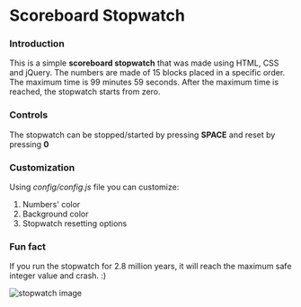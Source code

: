 Scoreboard Stopwatch
============
### Introduction
This is a simple **scoreboard stopwatch** that was made using HTML, CSS and jQuery. The numbers are made of 15 blocks placed in a specific order. The maximum time is 99 minutes 59 seconds. After the maximum time is reached, the stopwatch starts from zero.

### Controls
The stopwatch can be stopped/started by pressing **SPACE** and reset by pressing **0**

### Customization
Using _config/config.js_ file you can customize:
1. Numbers' color
2. Background color
3. Stopwatch resetting options

### Fun fact
If you run the stopwatch for 2.8 million years, it will reach the maximum safe integer value and crash. :)

![stopwatch image](https://i.imgur.com/Cn62PSn.png)
